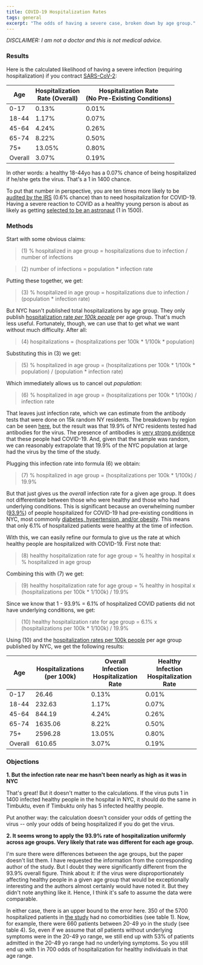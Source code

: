 ```yaml
---
title: COVID-19 Hospitalization Rates
tags: general
excerpt: "The odds of having a severe case, broken down by age group."
---
```


_DISCLAIMER: I am not a doctor and this is not medical advice._

### Results

Here is the calculated likelihood of having a severe infection (requiring
hospitalization) if you contract
[SARS-CoV-2](https://en.wikipedia.org/wiki/Severe_acute_respiratory_syndrome_coronavirus_2):

| Age | Hospitalization<br>Rate (Overall) | Hospitalization Rate<br>(No Pre-Existing Conditions) |
|--|--|--|
| 0-17     | 0.13%  | 0.01% |
| 18-44    | 1.17%  | 0.07% |
| 45-64    | 4.24%  | 0.26% |
| 65-74    | 8.22%  | 0.50% |
| 75+      | 13.05% |  0.80% |
| Overall  | 3.07%  | 0.19% |

In other words: a healthy 18-44yo has a 0.07% chance of being hospitalized if
he/she gets the virus. That's a 1 in 1400 chance.

To put that number in perspective, you are ten times more likely to be [audited
by the
IRS](https://www.nolo.com/legal-encyclopedia/what-are-the-odds-being-audited.html)
(0.6% chance) than to need hospitalization for COVID-19. Having a severe
reaction to COVID as a healthy young person is about as likely as getting
[selected to be an
astronaut](https://www.latimes.com/science/sciencenow/la-sci-sn-nasa-astronaut-candidates-20170607-htmlstory.html)
(1 in 1500).

### Methods

Start with some obvious claims:

>  (1)  % hospitalized in age group = hospitalizations due to infection / number of infections

>  (2)  number of infections = population * infection rate

Putting these together, we get:

>  (3)  % hospitalized in age group = hospitalizations due to infection / (population * infection rate)

But NYC hasn't published total hospitalizations by age group. They only publish
[hospitalization rate _per 100k
people_](https://www1.nyc.gov/site/doh/covid/covid-19-data.page)
per age group. That's much less useful.
Fortunately, though, we can use that to get what we want without much
difficulty. After all:

>  (4)  hospitalizations = (hospitalizations per 100k * 1/100k * population)

Substituting this in (3) we get:

>  (5)  % hospitalized in age group = (hospitalizations per 100k * 1/100k * population) / (population * infection rate)

Which immediately allows us to cancel out _population_:

>  (6)  % hospitalized in age group = (hospitalizations per 100k * 1/100k) / infection rate

That leaves just infection rate, which we can estimate from the antibody
tests that were done on 15k random NY residents. The breakdown by region can be seen
[here](https://www.governor.ny.gov/news/amid-ongoing-covid-19-pandemic-governor-cuomo-announces-results-completed-antibody-testing), but the result was that 19.9% of NYC residents
tested had antibodies for the virus. The presence of antibodies is [very
strong evidence](https://pubmed.ncbi.nlm.nih.gov/32350462/) that these people had
COVID-19. And, given that the sample was random, we can reasonably extrapolate
that 19.9% of the NYC population at large had the virus by the time of the study.

Plugging this infection rate into formula (6) we obtain:

>  (7)  % hospitalized in age group = (hospitalizations per 100k * 1/100k) / 19.9%

But that just gives us the _overall_ infection rate for a given age group. It
does not differentiate between those who were healthy and those who had
underlying conditions. This is significant because an overwhelming number
([93.9%](https://time.com/5825485/coronavirus-risk-factors/)) of
people hospitalized for COVID-19 had pre-existing conditions in NYC, most commonly
[diabetes, hypertension, and/or
obesity](https://jamanetwork.com/journals/jama/fullarticle/2765184?guestAccessKey=906e474e-0b94-4e0e-8eaa-606ddf0224f5). This means that only 6.1% of hospitalized patients were
healthy at the time of infection.

With this, we can easily refine our formula to give us the rate at which healthy people
are hospitalized with COVID-19. First note that:

>  (8)  healthy hospitalization rate for age group = % healthy in hospital x % hospitalized in age group

Combining this with (7) we get:

>  (9)  healthy hospitalization rate for age group = % healthy in hospital x (hospitalizations per 100k * 1/100k) / 19.9%

Since we know that 1 - 93.9% = 6.1% of hospitalized COVID patients did not have
underlying conditions, we get:

>  (10)  healthy hospitalization rate for age group = 6.1% x (hospitalizations per 100k * 1/100k) / 19.9%

Using (10) and the
[hospitalization rates per 100k
people](https://www1.nyc.gov/site/doh/covid/covid-19-data.page)
per age group published by NYC, we get the following results:

| Age | Hospitalizations (per 100k) | Overall Infection Hospitalization Rate | Healthy Infection Hospitalization Rate |
|--|--|--|--|
| 0-17     | 26.46   | 0.13%  | 0.01% |
| 18-44    | 232.63  | 1.17%  | 0.07% |
| 45-64    | 844.19  | 4.24%  | 0.26% |
| 65-74    | 1635.06 | 8.22%  | 0.50% |
| 75+      | 2596.28 | 13.05% |  0.80% |
| Overall  | 610.65  | 3.07%  | 0.19% |

### Objections

__1. But the infection rate near me hasn't been nearly as high as it was in NYC__

That's great! But it doesn't matter to the calculations. If the virus puts 1 in
1400 infected healthy people in the hospital in NYC, it should do the same in
Timbuktu, even if Timbuktu only has 5 infected healthy people.

Put another way: the calculation doesn't consider your odds of getting the
virus -- only your odds of being hospitalized if you do get the virus.

__2. It seems wrong to apply the 93.9% rate of hospitalization
   uniformly across age groups. Very likely that rate was
   different for each age group.__

I'm sure there were differences between the age groups, but the paper doesn't
list them. I have requested the information from the corresponding author of the
study. But I doubt they were significantly different from the 93.9% overall
figure. Think about it: if the virus were disproportionately affecting healthy people in
a given age group that would be exceptionally interesting and the authors
almost certainly would have noted it. But they didn't note anything like it.
Hence, I think it's safe to assume the data were comparable.

In either case, there is an upper bound to the error here. 350 of the 5700 hospitalized
patients in [the
study](https://jamanetwork.com/journals/jama/fullarticle/2765184?guestAccessKey=906e474e-0b94-4e0e-8eaa-606ddf0224f5
) had no comorbidities (see table 1). Now, for example, there were 660
patients between 20-49 yo in the study (see table 4). So, even if we assume that
_all_ patients without underlying symptoms were in the 20-49 yo range, we still
end up with 53% of patients admitted in the 20-49 yo range had no underlying
symptoms. So you still end up with 1 in 700 odds of hospitalization for healthy
individuals in that age range.
